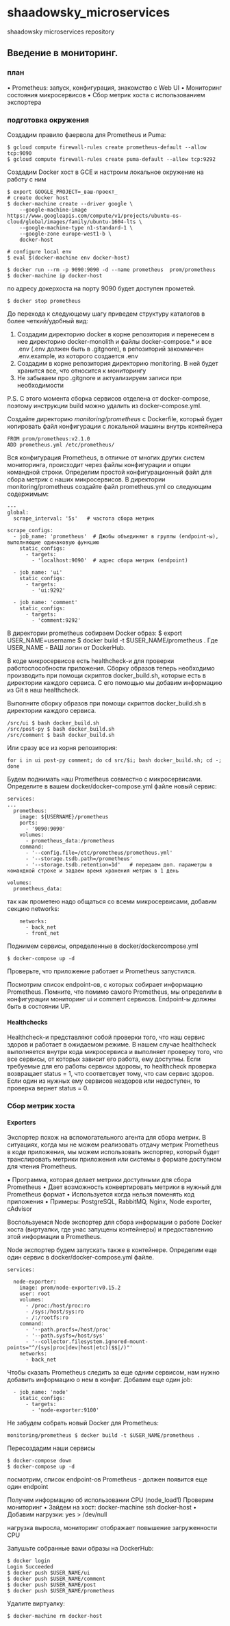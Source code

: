 # shaadowsky_microservices
shaadowsky microservices repository

## Введение в мониторинг.

### план

• Prometheus: запуск, конфигурация, знакомство с Web UI
• Мониторинг состояния микросервисов
• Сбор метрик хоста с использованием экспортера

### подготовка окружения

Создадим правило фаервола для Prometheus и Puma:

```
$ gcloud compute firewall-rules create prometheus-default --allow tcp:9090
$ gcloud compute firewall-rules create puma-default --allow tcp:9292
```

Создадим Docker хост в GCE и настроим локальное окружение на работу с ним

```
$ export GOOGLE_PROJECT=_ваш-проект_
# create docker host
$ docker-machine create --driver google \
    --google-machine-image https://www.googleapis.com/compute/v1/projects/ubuntu-os-cloud/global/images/family/ubuntu-1604-lts \
    --google-machine-type n1-standard-1 \
    --google-zone europe-west1-b \
    docker-host

# configure local env
$ eval $(docker-machine env docker-host)

$ docker run --rm -p 9090:9090 -d --name prometheus  prom/prometheus
$ docker-machine ip docker-host
```

по адресу докерхоста на порту 9090 будет доступен прометей.

```
$ docker stop prometheus
```

До перехода к следующему шагу приведем структуру каталогов в более четкий/удобный вид:
1. Создадим директорию docker в корне репозитория и перенесем в нее директорию docker-monolith и файлы docker-compose.* и все .env (.env должен быть в .gitgnore), в репозиторий закоммичен .env.example, из которого создается .env
2. Создадим в корне репозитория директорию monitoring. В ней будет хранится все, что относится к мониторингу
3. Не забываем про .gitgnore и актуализируем записи при необходимости

P.S. С этого момента сборка сервисов отделена от  docker-compose, поэтому инструкции build можно удалить из docker-compose.yml.

Создайте директорию _monitoring/prometheus_ c Dockerfile, который будет копировать файл конфигурации с локальной машины внутрь контейнера

```
FROM prom/prometheus:v2.1.0
ADD prometheus.yml /etc/prometheus/
```

Вся конфигурация Prometheus, в отличие от многих других систем мониторинга, происходит через файлы конфигурации и опции командной строки. Определим простой конфигурационный файл для сбора метрик с наших микросервисов. В директории monitoring/prometheus создайте файл prometheus.yml со следующим содержимым:

```
---
global:
  scrape_interval: '5s'   # частота сбора метрик

scrape_configs:
  - job_name: 'prometheus'  # Джобы объединяют в группы (endpoint-ы), выполняющие одинаковую функцию
    static_configs:
      - targets:
        - 'localhost:9090'  # адрес сбора метрик (endpoint)

  - job_name: 'ui'
    static_configs:
      - targets:
        - 'ui:9292'

  - job_name: 'comment'
    static_configs:
      - targets:
        - 'comment:9292'
```

В директории prometheus собираем Docker образ:
$ export USER_NAME=username
$ docker build -t $USER_NAME/prometheus .
Где USER_NAME - ВАШ логин от DockerHub. 

В коде микросервисов есть healthcheck-и для
проверки работоспособности приложения.
Сборку образов теперь необходимо производить
при помощи скриптов docker_build.sh, которые есть
в директории каждого сервиса. С его помощью мы
добавим информацию из Git в наш healthcheck. 

Выполните сборку образов при помощи скриптов docker_build.sh в директории каждого сервиса.

```
/src/ui $ bash docker_build.sh
/src/post-py $ bash docker_build.sh
/src/comment $ bash docker_build.sh
```

Или сразу все из корня репозитория:

```
for i in ui post-py comment; do cd src/$i; bash docker_build.sh; cd -; done
```

Будем поднимать наш Prometheus совместно с микросервисами. Определите в вашем docker/docker-compose.yml файле новый сервис:

```
services:
...
  prometheus:
    image: ${USERNAME}/prometheus
    ports:
      - '9090:9090'
    volumes:
      - prometheus_data:/prometheus
    command:
      - '--config.file=/etc/prometheus/prometheus.yml'
      - '--storage.tsdb.path=/prometheus'
      - '--storage.tsdb.retention=1d'   # передаем доп. параметры в командной строке и задаем время хранения метрик в 1 день

volumes:
  prometheus_data:
```

так как прометею надо общаться со всеми микросервисами, добавим секцию networks:

```
    networks:
      - back_net
      - front_net
```

Поднимем сервисы, определенные в docker/dockercompose.yml

```
$ docker-compose up -d
```

Проверьте, что приложение работает и Prometheus запустился.

Посмотрим список endpoint-ов, с которых собирает информацию Prometheus. Помните, что помимо самого Prometheus, мы определили в конфигурации мониторинг ui и comment сервисов. Endpoint-ы должны быть в состоянии UP. 

#### Healthchecks

Healthcheck-и представляют собой проверки того, что наш  сервис здоров и работает в ожидаемом режиме. В нашем случае healthcheck выполняется внутри кода микросервиса и выполняет проверку того, что все сервисы, от которых зависит его работа, ему доступны. Если требуемые для его работы сервисы здоровы, то healthcheck проверка возвращает status = 1, что соответсвует тому, что сам сервис здоров. Если один из нужных ему сервисов нездоров или недоступен, то проверка вернет status = 0. 

### Сбор метрик хоста

#### Exporters

Экспортер похож на вспомогательного агента для сбора метрик.
В ситуациях, когда мы не можем реализовать отдачу метрик Prometheus в коде приложения, мы можем использовать экспортер, который будет транслировать метрики приложения или системы в формате доступном для чтения Prometheus.

• Программа, которая делает метрики доступными для сбора Prometheus
• Дает возможность конвертировать метрики в нужный для Prometheus формат
• Используется когда нельзя поменять код приложения
• Примеры: PostgreSQL, RabbitMQ, Nginx, Node exporter, cAdvisor

Воспользуемся Node экспортер для сбора информации о работе Docker хоста (виртуалки, где унас запущены контейнеры) и  предоставлению этой информации в Prometheus. 

Node экспортер будем запускать также в контейнере. Определим еще один сервис в docker/docker-compose.yml файле. 

```
services:

  node-exporter:
    image: prom/node-exporter:v0.15.2
    user: root
    volumes:
      - /proc:/host/proc:ro
      - /sys:/host/sys:ro
      - /:/rootfs:ro
    command:
      - '--path.procfs=/host/proc'
      - '--path.sysfs=/host/sys'
      - '--collector.filesystem.ignored-mount-points="^/(sys|proc|dev|host|etc)($$|/)"'
    networks:
      - back_net
```

Чтобы сказать Prometheus следить за еще одним сервисом, нам нужно добавить информацию о нем в конфиг. Добавим еще один job: 

```
  - job_name: 'node'
    static_configs:
      - targets:
        - 'node-exporter:9100' 
```

Не забудем собрать новый Docker для Prometheus:

```
monitoring/prometheus $ docker build -t $USER_NAME/prometheus .
```

Пересоздадим наши сервисы

```
$ docker-compose down
$ docker-compose up -d
```

посмотрим, список endpoint-ов Prometheus - должен появится еще один endpoint

Получим информацию
об использовании CPU (node_load1)
Проверим мониторинг
• Зайдем на хост: docker-machine ssh docker-host
• Добавим нагрузки: yes > /dev/null

нагрузка выросла, мониторинг отображает повышение загруженности CPU

Запушьте собранные вами образы на DockerHub:

```
$ docker login
Login Succeeded
$ docker push $USER_NAME/ui
$ docker push $USER_NAME/comment
$ docker push $USER_NAME/post
$ docker push $USER_NAME/prometheus
```

Удалите виртуалку:

```
$ docker-machine rm docker-host 
```
